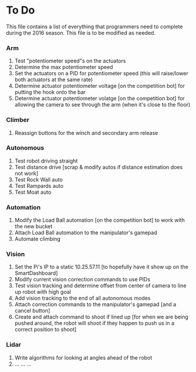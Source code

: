 # To Do
This file contains a list of everything that programmers need to complete during the 2016 season. This file is to be modified as needed.

### Arm
1. Test "potentiometer speed"s on the actuators
2. Determine the max potentiometer speed
3. Set the actuators on a PID for potentiometer speed (this will raise/lower both actuators at the same rate)
4. Determine actuator potentiometer voltage [on the competition bot] for putting the hook onto the bar
5. Determine actuator potentiometer volatge [on the competition bot] for allowing the camera to see through the arm (when it's close to the floor)

### Climber
1. Reassign buttons for the winch and secondary arm release

### Autonomous
1. Test robot driving straight
2. Test distance drive [scrap & modify autos if distance estimation does not work]
3. Test Rock Wall auto
4. Test Rampards auto
5. Test Moat auto

### Automation
1. Modify the Load Ball automation [on the competition bot] to work with the new bucket
2. Attach Load Ball automation to the manipulator's gamepad
3. Automate climbing

### Vision
1. Set the Pi's IP to a static 10.25.57.11 [to hopefully have it show up on the SmartDashboard]
2. Modify current vision correction commands to use PIDs
3. Test vision tracking and determine offset from center of camera to line up robot with high goal
4. Add vision tracking to the end of all autonomous modes
5. Attach correction commands to the manipulator's gamepad [and a cancel button]
6. Create and attach command to shoot if lined up [for when we are being pushed around, the robot will shoot if they happen to push us in a correct position to shoot]

### Lidar
1. Write algorithms for looking at angles ahead of the robot
2. ... ... ...
